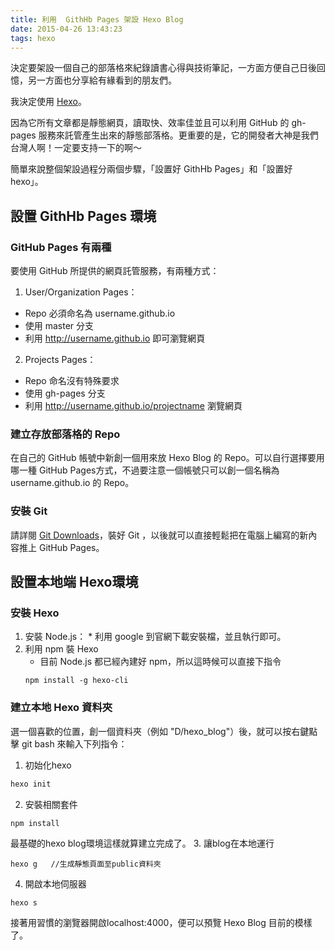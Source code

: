 ```yaml
---
title: 利用  GithHb Pages 架設 Hexo Blog
date: 2015-04-26 13:43:23
tags: hexo
---
```

決定要架設一個自己的部落格來紀錄讀書心得與技術筆記，一方面方便自己日後回憶，另一方面也分享給有緣看到的朋友們。

我決定使用 [Hexo](https://hexo.io/zh-tw/)。

因為它所有文章都是靜態網頁，讀取快、效率佳並且可以利用 GitHub 的 gh-pages 服務來託管產生出來的靜態部落格。更重要的是，它的開發者大神是我們台灣人啊！一定要支持一下的啊～
<!--more-->
簡單來說整個架設過程分兩個步驟，「設置好 GithHb Pages」和「設置好 hexo」。

## 設置 GithHb Pages 環境
### GitHub Pages 有兩種
要使用 GitHub 所提供的網頁託管服務，有兩種方式：
1. User/Organization Pages：
  * Repo 必須命名為 username.github.io
  * 使用 master 分支
  * 利用 http://username.github.io 即可瀏覽網頁
2. Projects Pages：
  * Repo 命名沒有特殊要求
  * 使用 gh-pages 分支
  * 利用 http://username.github.io/projectname 瀏覽網頁

### 建立存放部落格的 Repo

在自己的 GitHub 帳號中新創一個用來放 Hexo Blog 的 Repo。可以自行選擇要用哪一種 GitHub Pages方式，不過要注意一個帳號只可以創一個名稱為 username.github.io 的 Repo。

### 安裝 Git

請詳閱 [Git Downloads](https://git-scm.com/downloads)，裝好 Git ，以後就可以直接輕鬆把在電腦上編寫的新內容推上 GitHub Pages。

## 設置本地端 Hexo環境

### 安裝 Hexo

1.   安裝 Node.js：
    *  利用 google 到官網下載安裝檔，並且執行即可。
2. 利用 npm 裝 Hexo
    * 目前 Node.js 都已經內建好 npm，所以這時候可以直接下指令
    ```
    npm install -g hexo-cli
    ```

### 建立本地 Hexo 資料夾

選一個喜歡的位置，創一個資料夾（例如 "D/hexo_blog"）後，就可以按右鍵點擊 git bash 來輸入下列指令：
1. 初始化hexo
```javascript
hexo init
```
2. 安裝相關套件
```javascript
npm install
```
最基礎的hexo blog環境這樣就算建立完成了。
3. 讓blog在本地運行
```
hexo g   //生成靜態頁面至public資料夾
```
4. 開啟本地伺服器

```
hexo s
```
接著用習慣的瀏覽器開啟localhost:4000，便可以預覽 Hexo Blog 目前的模樣了。
